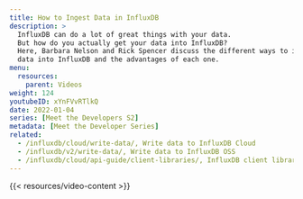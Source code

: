 ```yaml
---
title: How to Ingest Data in InfluxDB
description: >
  InfluxDB can do a lot of great things with your data.
  But how do you actually get your data into InfluxDB?
  Here, Barbara Nelson and Rick Spencer discuss the different ways to ingest
  data into InfluxDB and the advantages of each one.
menu:
  resources:
    parent: Videos
weight: 124
youtubeID: xYnFVvRTlkQ
date: 2022-01-04
series: [Meet the Developers S2]
metadata: [Meet the Developer Series]
related:
  - /influxdb/cloud/write-data/, Write data to InfluxDB Cloud
  - /influxdb/v2/write-data/, Write data to InfluxDB OSS
  - /influxdb/cloud/api-guide/client-libraries/, InfluxDB client libraries
---
```


{{< resources/video-content >}}
